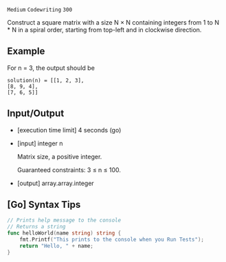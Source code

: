 `Medium`	`Codewriting` 	`300`

Construct a square matrix with a size N × N containing integers from 1 to N * N in a spiral order, starting from top-left and in clockwise direction.

## Example

For n = 3, the output should be

```
solution(n) = [[1, 2, 3],
[8, 9, 4],
[7, 6, 5]]
```

## Input/Output

- [execution time limit] 4 seconds (go)

- [input] integer n

  Matrix size, a positive integer.

  Guaranteed constraints:
  3 ≤ n ≤ 100.

- [output] array.array.integer

## [Go] Syntax Tips

``` go
// Prints help message to the console
// Returns a string
func helloWorld(name string) string {
    fmt.Printf("This prints to the console when you Run Tests");
    return "Hello, " + name;
}
```
